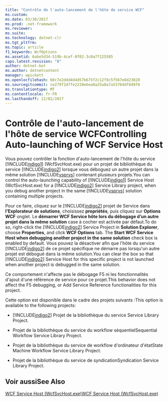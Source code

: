 ```yaml
---
title: "Contrôle de l'auto-lancement de l'hôte de service WCF"
ms.custom: 
ms.date: 03/30/2017
ms.prod: .net-framework
ms.reviewer: 
ms.suite: 
ms.technology: dotnet-clr
ms.tgt_pltfrm: 
ms.topic: article
f1_keywords: WcfOptions
ms.assetid: 6abe5d34-519b-4cef-8f02-3c0a7f125585
caps.latest.revision: "8"
author: dotnet-bot
ms.author: dotnetcontent
manager: wpickett
ms.openlocfilehash: 60c7e2ddd4d4d57b675f2c12f8c5f567e8d23020
ms.sourcegitcommit: ce279f2d7fe2220e6ea0a25a8a7a5370ddf8d9f0
ms.translationtype: MT
ms.contentlocale: fr-FR
ms.lasthandoff: 12/02/2017
---
```

# <a name="controlling-auto-launching-of-wcf-service-host"></a><span data-ttu-id="10699-102">Contrôle de l'auto-lancement de l'hôte de service WCF</span><span class="sxs-lookup"><span data-stu-id="10699-102">Controlling Auto-launching of WCF Service Host</span></span>
<span data-ttu-id="10699-103">Vous pouvez contrôler la fonction d'auto-lancement de l'hôte du service [!INCLUDE[indigo1](../../../includes/indigo1-md.md)] (WcfSvcHost.exe) pour un projet de bibliothèque du service [!INCLUDE[indigo2](../../../includes/indigo2-md.md)] lorsque vous déboguez un autre projet dans la même solution [!INCLUDE[vsprvs](../../../includes/vsprvs-md.md)] contenant plusieurs projets.</span><span class="sxs-lookup"><span data-stu-id="10699-103">You can control the auto-launching capability of [!INCLUDE[indigo1](../../../includes/indigo1-md.md)] Service Host (WcfSvcHost.exe) for a [!INCLUDE[indigo2](../../../includes/indigo2-md.md)] Service Library project, when you debug another project in the same [!INCLUDE[vsprvs](../../../includes/vsprvs-md.md)] solution containing multiple projects.</span></span>  
  
 <span data-ttu-id="10699-104">Pour ce faire, cliquez sur le [!INCLUDE[indigo2](../../../includes/indigo2-md.md)] projet de Service dans **l’Explorateur de solutions**, choisissez **propriétés**, puis cliquez sur **Options WCF** onglet. Le **démarrer WCF Service hôte lors du débogage d’un autre projet dans la même solution** case à cocher est activée par défaut.</span><span class="sxs-lookup"><span data-stu-id="10699-104">To do so, right-click the [!INCLUDE[indigo2](../../../includes/indigo2-md.md)] Service Project in **Solution Explorer**, choose **Properties**, and click **WCF Options** tab. The **Start WCF Service Host when debugging another project in the same solution** check box is enabled by default.</span></span> <span data-ttu-id="10699-105">Vous pouvez la désactiver afin que l'hôte du service [!INCLUDE[indigo2](../../../includes/indigo2-md.md)] de ce projet spécifique ne démarre pas lorsqu'un autre projet est débogué dans la même solution.</span><span class="sxs-lookup"><span data-stu-id="10699-105">You can clear the box so that [!INCLUDE[indigo2](../../../includes/indigo2-md.md)] Service Host for this specific project is not launched when another project is debugged in the same solution.</span></span>  
  
 <span data-ttu-id="10699-106">Ce comportement n'affecte pas le débogage F5 ni les fonctionnalités d'ajout d'une référence de service pour ce projet.</span><span class="sxs-lookup"><span data-stu-id="10699-106">This behavior does not affect the F5 debugging, or Add Service Reference functionalities for this project.</span></span>  
  
 <span data-ttu-id="10699-107">Cette option est disponible dans le cadre des projets suivants :</span><span class="sxs-lookup"><span data-stu-id="10699-107">This option is available to the following projects:</span></span>  
  
-   [!INCLUDE[indigo2](../../../includes/indigo2-md.md)]<span data-ttu-id="10699-108"> Projet de la bibliothèque du service</span><span class="sxs-lookup"><span data-stu-id="10699-108"> Service Library Project.</span></span>  
  
-   <span data-ttu-id="10699-109">Projet de la bibliothèque du service du workflow séquentiel</span><span class="sxs-lookup"><span data-stu-id="10699-109">Sequential Workflow Service Library Project.</span></span>  
  
-   <span data-ttu-id="10699-110">Projet de la bibliothèque du service de workflow d'ordinateur d'état</span><span class="sxs-lookup"><span data-stu-id="10699-110">State Machine Workflow Service Library Project.</span></span>  
  
-   <span data-ttu-id="10699-111">Projet de la bibliothèque du service de syndication</span><span class="sxs-lookup"><span data-stu-id="10699-111">Syndication Service Library Project.</span></span>  
  
## <a name="see-also"></a><span data-ttu-id="10699-112">Voir aussi</span><span class="sxs-lookup"><span data-stu-id="10699-112">See Also</span></span>  
 [<span data-ttu-id="10699-113">WCF Service Host (WcfSvcHost.exe)</span><span class="sxs-lookup"><span data-stu-id="10699-113">WCF Service Host (WcfSvcHost.exe)</span></span>](../../../docs/framework/wcf/wcf-service-host-wcfsvchost-exe.md)

